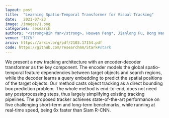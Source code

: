 ```yaml
---
layout: post
title:  "Learning Spatio-Temporal Transformer for Visual Tracking"
date:   2021-07-23
image: /images/1.png
categories: research
authors: "<strong>Bin Yan</strong>, Houwen Peng*, Jianlong Fu, Dong Wang*, Huchuan Lu"
venue: "ICCV"
arxiv: https://arxiv.org/pdf/2103.17154.pdf
code: https://github.com/researchmm/Stark#stark
---
```


We present a new tracking architecture with an encoder-decoder transformer as the key component. 
The encoder models the global spatio-temporal feature dependencies between target objects and search regions, while the decoder learns a query embedding to predict the spatial 
positions of the target objects. Our method casts object tracking as a direct bounding box prediction problem. The whole method is end-to-end, does not need any postprocessing steps, thus largely simplifying
existing tracking pipelines. The proposed tracker achieves state-of-the-art performance on five challenging short-term and long-term benchmarks, while running at real-time speed, being 6x faster than Siam R-CNN.